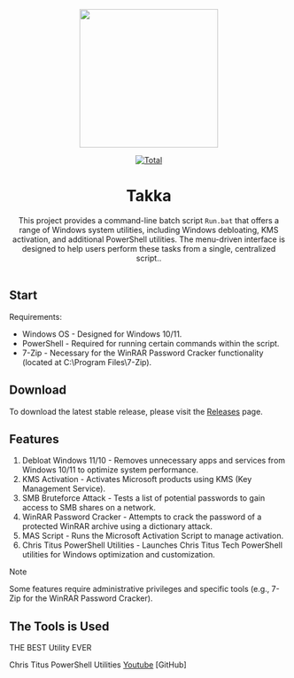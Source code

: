 <div align="center">
  <img src="file:///C:/Users/Nahh/Downloads/DALL·E%202024-10-30%2012.40.48%20-%20A%20high-resolution%20image%20with%20the%20text%20'Takka'%20in%20a%20simple,%20normal%20font%20style%20and%20a%20white%20color.%20The%20background%20is%20a%20clean,%20minimalistic%20black%20and%20whit.webp" height="250" />

[![Total](https://shields.io/github/downloads/rhunk/SnapEnhance/total?logo=Bookmeter&label=Downloads&logoColor=Green&color=Green)]([https://github.com/rhunk/snapenhance/releases](https://github.com/Nahh2/Takka/releases)) 

# Takka
This project provides a command-line batch script `Run.bat` that offers a range of Windows system utilities, including Windows debloating, KMS activation, and additional PowerShell utilities. The menu-driven interface is designed to help users perform these tasks from a single, centralized script..<br/><br/>
</div>

## Start
Requirements:
- Windows OS - Designed for Windows 10/11.
- PowerShell - Required for running certain commands within the script.
- 7-Zip - Necessary for the WinRAR Password Cracker functionality (located at C:\Program Files\7-Zip).


## Download
To download the latest stable release, please visit the [Releases](https://github.com/Nahh2/Takka/releases) page.<br/>


## Features
1. Debloat Windows 11/10 - Removes unnecessary apps and services from Windows 10/11 to optimize system performance.
2. KMS Activation - Activates Microsoft products using KMS (Key Management Service).
3. SMB Bruteforce Attack - Tests a list of potential passwords to gain access to SMB shares on a network.
4. WinRAR Password Cracker - Attempts to crack the password of a protected WinRAR archive using a dictionary attack.
5. MAS Script - Runs the Microsoft Activation Script to manage activation.
6. Chris Titus PowerShell Utilities - Launches Chris Titus Tech PowerShell utilities for Windows optimization and customization.


> [!Note]  
> Some features require administrative privileges and specific tools (e.g., 7-Zip for the WinRAR Password Cracker).

## The Tools is Used
THE BEST Utility EVER 

Chris Titus PowerShell Utilities
[Youtube](https://github.com/ChrisTitusTech)
[GitHub]

